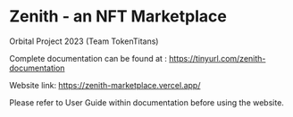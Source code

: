 # Zenith - an NFT Marketplace

Orbital Project 2023 (Team TokenTitans)

Complete documentation can be found at : https://tinyurl.com/zenith-documentation

Website link: https://zenith-marketplace.vercel.app/

Please refer to User Guide within documentation before using the website.

